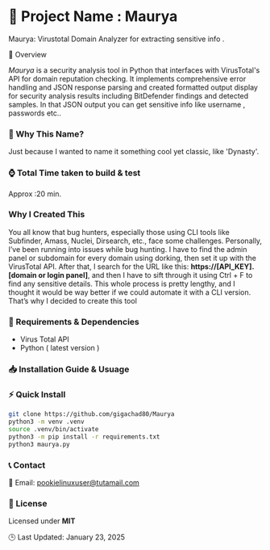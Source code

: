 🚀 Project Name : Maurya
===============

Maurya: Virustotal Domain Analyzer for extracting sensitive info .

📌 Overview


*_Maurya_*  is a security analysis tool in Python that interfaces with VirusTotal's API for domain reputation checking. It implements comprehensive error handling and JSON response parsing and created formatted output display for security analysis results including BitDefender findings and detected samples. In that JSON output you can get sensitive info like username , passwords etc.. 


### 🤔 Why This Name?


Just because I wanted to name it something cool yet classic, like 'Dynasty'.



### ⌚ Total Time taken to build & test

 Approx :20 min.

### Why I Created This


You all know that bug hunters, especially those using CLI tools like Subfinder, Amass, Nuclei, Dirsearch, etc., face some challenges. Personally, I’ve been running into issues while bug hunting. I have to find the admin panel or subdomain for every domain using dorking, then set it up with the VirusTotal API. After that, I search for the URL like this: **https://[API_KEY].[domain or login panel]**, and then I have to sift through it using Ctrl + F to find any sensitive details.
This whole process is pretty lengthy, and I thought it would be way better if we could automate it with a CLI version. That’s why I decided to create this tool


### 🔧 Requirements & Dependencies

*    Virus Total API 
*    Python ( latest version )

### 📥 Installation Guide & Usuage
<!-- --------------------- -->

### ⚡ Quick Install

    
 ```bash
git clone https://github.com/gigachad80/Maurya
python3 -m venv .venv
source .venv/bin/activate
python3 -m pip install -r requirements.txt
python3 maurya.py
```


### 📞 Contact


📧 Email: pookielinuxuser@tutamail.com


### 📄 License

Licensed under **MIT**


🕒 Last Updated: January 23, 2025








